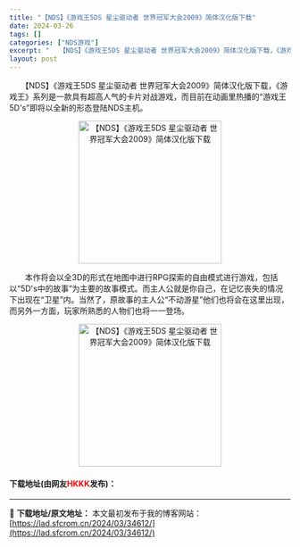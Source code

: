 ```yaml
---
title: "【NDS】《游戏王5DS 星尘驱动者 世界冠军大会2009》简体汉化版下载"
date: 2024-03-26
tags: []
categories: ["NDS游戏"]
excerpt: "　　【NDS】《游戏王5DS 星尘驱动者 世界冠军大会2009》简体汉化版下载，《游戏王》系列是一款具有超高人气的卡片对战游戏，而目前在动画里热播的&ldquo;游戏王5D&#039;s&rdquo;即将以全新的形态登陆NDS主机。 　　本作将会以全3D的形式在地图中进行RPG探索的自由模式进行游戏，&hellip;"
layout: post
---
```


 <p>　　【NDS】《游戏王5DS 星尘驱动者 世界冠军大会2009》简体汉化版下载，《游戏王》系列是一款具有超高人气的卡片对战游戏，而目前在动画里热播的&ldquo;游戏王5D&#39;s&rdquo;即将以全新的形态登陆NDS主机。</p> <p align="center"><img align="" border="0" src="https://lad.sfcrom.cn/wp-content/uploads/2024/03/20240326_66022e7032cbc.jpg" width="256" alt="【NDS】《游戏王5DS 星尘驱动者 世界冠军大会2009》简体汉化版下载" /></p> <p>　　本作将会以全3D的形式在地图中进行RPG探索的自由模式进行游戏，包括以&ldquo;5D&#39;s中的故事&rdquo;为主要的故事模式。而主人公就是你自己，在记忆丧失的情况下出现在&ldquo;卫星&rdquo;内。当然了，原故事的主人公&ldquo;不动游星&rdquo;他们也将会在这里出现，而另外一方面，玩家所熟悉的人物们也将一一登场。</p> <p align="center"><img align="" border="0" src="https://lad.sfcrom.cn/wp-content/uploads/2024/03/20240326_66022e70932b0.jpg" width="256" alt="【NDS】《游戏王5DS 星尘驱动者 世界冠军大会2009》简体汉化版下载" /></p> <p><h4>下载地址(由网友<font color="red">HKKK</font>发布)：</h4></p> 

---
📖 **下载地址/原文地址：** 本文最初发布于我的博客网站：[https://lad.sfcrom.cn/2024/03/34612/](https://lad.sfcrom.cn/2024/03/34612/)
